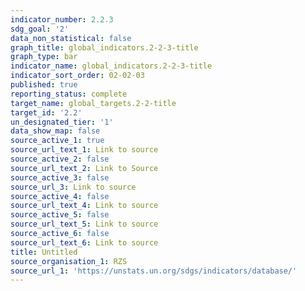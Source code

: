 ```yaml
---
indicator_number: 2.2.3
sdg_goal: '2'
data_non_statistical: false
graph_title: global_indicators.2-2-3-title
graph_type: bar
indicator_name: global_indicators.2-2-3-title
indicator_sort_order: 02-02-03
published: true
reporting_status: complete
target_name: global_targets.2-2-title
target_id: '2.2'
un_designated_tier: '1'
data_show_map: false
source_active_1: true
source_url_text_1: Link to source
source_active_2: false
source_url_text_2: Link to Source
source_active_3: false
source_url_3: Link to source
source_active_4: false
source_url_text_4: Link to source
source_active_5: false
source_url_text_5: Link to source
source_active_6: false
source_url_text_6: Link to source
title: Untitled
source_organisation_1: RZS
source_url_1: 'https://unstats.un.org/sdgs/indicators/database/'
---
```

